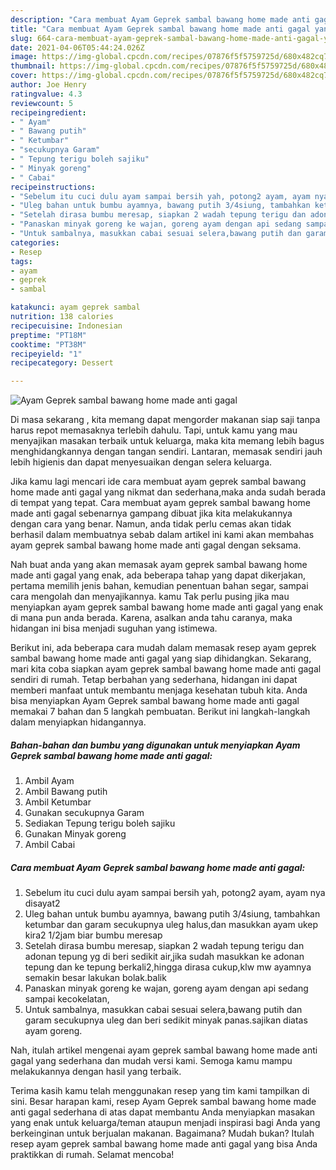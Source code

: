 ```yaml
---
description: "Cara membuat Ayam Geprek sambal bawang home made anti gagal yang enak dan Mudah Dibuat"
title: "Cara membuat Ayam Geprek sambal bawang home made anti gagal yang enak dan Mudah Dibuat"
slug: 664-cara-membuat-ayam-geprek-sambal-bawang-home-made-anti-gagal-yang-enak-dan-mudah-dibuat
date: 2021-04-06T05:44:24.026Z
image: https://img-global.cpcdn.com/recipes/07876f5f5759725d/680x482cq70/ayam-geprek-sambal-bawang-home-made-anti-gagal-foto-resep-utama.jpg
thumbnail: https://img-global.cpcdn.com/recipes/07876f5f5759725d/680x482cq70/ayam-geprek-sambal-bawang-home-made-anti-gagal-foto-resep-utama.jpg
cover: https://img-global.cpcdn.com/recipes/07876f5f5759725d/680x482cq70/ayam-geprek-sambal-bawang-home-made-anti-gagal-foto-resep-utama.jpg
author: Joe Henry
ratingvalue: 4.3
reviewcount: 5
recipeingredient:
- " Ayam"
- " Bawang putih"
- " Ketumbar"
- "secukupnya Garam"
- " Tepung terigu boleh sajiku"
- " Minyak goreng"
- " Cabai"
recipeinstructions:
- "Sebelum itu cuci dulu ayam sampai bersih yah, potong2 ayam, ayam nya disayat2"
- "Uleg bahan untuk bumbu ayamnya, bawang putih 3/4siung, tambahkan ketumbar dan garam secukupnya uleg halus,dan masukkan ayam ukep kira2 1/2jam biar bumbu meresap"
- "Setelah dirasa bumbu meresap, siapkan 2 wadah tepung terigu dan adonan tepung yg di beri sedikit air,jika sudah masukkan ke adonan tepung dan ke tepung berkali2,hingga dirasa cukup,klw mw ayamnya semakin besar lakukan bolak.balik"
- "Panaskan minyak goreng ke wajan, goreng ayam dengan api sedang sampai kecokelatan,"
- "Untuk sambalnya, masukkan cabai sesuai selera,bawang putih dan garam secukupnya uleg dan beri sedikit minyak panas.sajikan diatas ayam goreng."
categories:
- Resep
tags:
- ayam
- geprek
- sambal

katakunci: ayam geprek sambal 
nutrition: 138 calories
recipecuisine: Indonesian
preptime: "PT18M"
cooktime: "PT38M"
recipeyield: "1"
recipecategory: Dessert

---
```



![Ayam Geprek sambal bawang home made anti gagal](https://img-global.cpcdn.com/recipes/07876f5f5759725d/680x482cq70/ayam-geprek-sambal-bawang-home-made-anti-gagal-foto-resep-utama.jpg)

Di masa  sekarang , kita memang dapat mengorder makanan siap saji tanpa harus repot memasaknya terlebih dahulu. Tapi, untuk kamu yang mau menyajikan masakan terbaik untuk keluarga, maka kita memang lebih bagus menghidangkannya dengan tangan sendiri. Lantaran, memasak sendiri jauh lebih higienis dan dapat menyesuaikan dengan selera keluarga.

Jika kamu lagi mencari ide cara membuat ayam geprek sambal bawang home made anti gagal yang nikmat dan sederhana,maka anda sudah berada di tempat yang tepat. Cara membuat ayam geprek sambal bawang home made anti gagal  sebenarnya gampang dibuat jika kita melakukannya dengan cara yang benar. Namun, anda tidak perlu cemas akan tidak berhasil dalam membuatnya 
sebab dalam artikel ini kami akan membahas ayam geprek sambal bawang home made anti gagal dengan seksama.  



Nah buat anda yang akan memasak ayam geprek sambal bawang home made anti gagal yang enak, ada beberapa tahap yang dapat dikerjakan, pertama memilih jenis bahan, kemudian penentuan bahan segar, sampai cara mengolah dan menyajikannya. kamu Tak perlu pusing jika mau menyiapkan ayam geprek sambal bawang home made anti gagal yang enak di mana pun anda berada. Karena, asalkan anda  tahu caranya, maka hidangan ini bisa menjadi suguhan yang istimewa.

Berikut ini, ada beberapa cara mudah dalam memasak resep ayam geprek sambal bawang home made anti gagal yang siap dihidangkan. Sekarang, mari kita coba siapkan ayam geprek sambal bawang home made anti gagal sendiri di rumah. Tetap berbahan yang sederhana, hidangan ini dapat memberi manfaat untuk membantu menjaga kesehatan tubuh kita. Anda bisa menyiapkan Ayam Geprek sambal bawang home made anti gagal memakai 7 bahan dan 5 langkah pembuatan. Berikut ini langkah-langkah dalam menyiapkan hidangannya.

<!--inarticleads1-->

##### Bahan-bahan dan bumbu yang digunakan untuk menyiapkan Ayam Geprek sambal bawang home made anti gagal:

1. Ambil  Ayam
1. Ambil  Bawang putih
1. Ambil  Ketumbar
1. Gunakan secukupnya Garam
1. Sediakan  Tepung terigu boleh sajiku
1. Gunakan  Minyak goreng
1. Ambil  Cabai




<!--inarticleads2-->

##### Cara membuat Ayam Geprek sambal bawang home made anti gagal:

1. Sebelum itu cuci dulu ayam sampai bersih yah, potong2 ayam, ayam nya disayat2
1. Uleg bahan untuk bumbu ayamnya, bawang putih 3/4siung, tambahkan ketumbar dan garam secukupnya uleg halus,dan masukkan ayam ukep kira2 1/2jam biar bumbu meresap
1. Setelah dirasa bumbu meresap, siapkan 2 wadah tepung terigu dan adonan tepung yg di beri sedikit air,jika sudah masukkan ke adonan tepung dan ke tepung berkali2,hingga dirasa cukup,klw mw ayamnya semakin besar lakukan bolak.balik
1. Panaskan minyak goreng ke wajan, goreng ayam dengan api sedang sampai kecokelatan,
1. Untuk sambalnya, masukkan cabai sesuai selera,bawang putih dan garam secukupnya uleg dan beri sedikit minyak panas.sajikan diatas ayam goreng.




Nah, itulah artikel mengenai  ayam geprek sambal bawang home made anti gagal  yang sederhana dan mudah versi kami. Semoga kamu mampu melakukannya dengan hasil yang terbaik. 

Terima kasih kamu telah menggunakan resep yang tim kami tampilkan di sini. Besar harapan kami, resep  Ayam Geprek sambal bawang home made anti gagal sederhana di atas dapat membantu Anda menyiapkan masakan yang enak untuk keluarga/teman ataupun menjadi inspirasi bagi Anda yang berkeinginan untuk berjualan makanan. Bagaimana? Mudah bukan? Itulah resep ayam geprek sambal bawang home made anti gagal yang bisa Anda praktikkan di rumah. Selamat mencoba!

